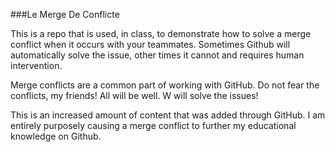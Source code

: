 ###Le Merge De Conflicte

This is a repo that is used, in class, to demonstrate how to solve a merge conflict when it occurs with your teammates. Sometimes Github will automatically solve the issue, other times it cannot and requires human intervention.

Merge conflicts are a common part of working with GitHub. Do not fear the conflicts, my friends! All will be well. W will solve the issues!

This is an increased amount of content that was added through GitHub. I am entirely purposely causing a merge conflict to further my educational knowledge on Github.

